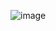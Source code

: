 ![image](https://github.com/JeanSilvany/discord-bot-gpt-4/assets/73763375/1e2a4160-1bd4-41d2-af32-149b67a0baf3)
